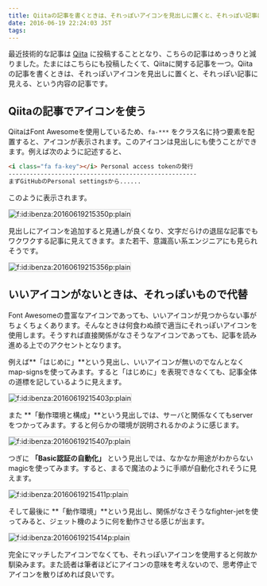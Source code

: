 ```yaml
---
title: Qiitaの記事を書くときは、それっぽいアイコンを見出しに置くと、それっぽい記事に見える
date: 2016-06-19 22:24:03 JST
tags: 
---
```


最近技術的な記事は [Qiita](https://qiita.com/ueokande) に投稿することとなり、こちらの記事はめっきりと減りました。たまにはこちらにも投稿したくて、Qiitaに関する記事を一つ。Qiitaの記事を書くときは、それっぽいアイコンを見出しに置くと、それっぽい記事に見える、という内容の記事です。

## Qiitaの記事でアイコンを使う

QiitaはFont Awesomeを使用しているため、`fa-***` をクラス名に持つ要素を配置すると、アイコンが表示されます。このアイコンは見出しにも使うことができます。例えば次のように記述すると、

```markdown
<i class="fa fa-key"></i> Personal access tokenの発行
-----------------------------------------------------
まずGitHubのPersonal settingsから......
```

このように表示されます。

<span itemscope itemtype="http://schema.org/Photograph"><img style="border:1px solid lightgray" src="//cdn-ak.f.st-hatena.com/images/fotolife/i/ibenza/20160619/20160619215350.png" alt="f:id:ibenza:20160619215350p:plain" title="f:id:ibenza:20160619215350p:plain" class="hatena-fotolife" itemprop="image"></span>

見出しにアイコンを追加すると見通しが良くなり、文字だらけの退屈な記事でもワクワクする記事に見えてきます。また若干、意識高い系エンジニアにも見られそうです。

<span itemscope itemtype="http://schema.org/Photograph"><img style="border:1px solid lightgray" src="//cdn-ak.f.st-hatena.com/images/fotolife/i/ibenza/20160619/20160619215356.png" alt="f:id:ibenza:20160619215356p:plain" title="f:id:ibenza:20160619215356p:plain" class="hatena-fotolife" itemprop="image"></span>

## いいアイコンがないときは、それっぽいもので代替

Font Awesomeの豊富なアイコンであっても、いいアイコンが見つからない事がちょくちょくあります。そんなときは何食わぬ顔で適当にそれっぽいアイコンを使用します。そうすれば直接関係がなさそうなアイコンであっても、記事を読み進める上でのアクセントとなります。

例えば**「はじめに」**という見出し、いいアイコンが無いのでなんとなくmap-signsを使ってみます。すると「はじめに」を表現できなくても、記事全体の道標を記しているように見えます。

<span itemscope itemtype="http://schema.org/Photograph"><img style="border:1px solid lightgray" src="//cdn-ak.f.st-hatena.com/images/fotolife/i/ibenza/20160619/20160619215403.png" alt="f:id:ibenza:20160619215403p:plain" title="f:id:ibenza:20160619215403p:plain" class="hatena-fotolife" itemprop="image"></span>

また **「動作環境と構成」**という見出しでは、サーバと関係なくてもserverをつかってみます。すると何らかの環境が説明されるかのように感じます。

<span itemscope itemtype="http://schema.org/Photograph"><img style="border:1px solid lightgray" src="//cdn-ak.f.st-hatena.com/images/fotolife/i/ibenza/20160619/20160619215407.png" alt="f:id:ibenza:20160619215407p:plain" title="f:id:ibenza:20160619215407p:plain" class="hatena-fotolife" itemprop="image"></span>

つぎに **「Basic認証の自動化」** という見出しでは、なかなか用途がわからないmagicを使ってみます。すると、まるで魔法のように手順が自動化されそうに見えます。

<span itemscope itemtype="http://schema.org/Photograph"><img style="border:1px solid lightgray" src="//cdn-ak.f.st-hatena.com/images/fotolife/i/ibenza/20160619/20160619215411.png" alt="f:id:ibenza:20160619215411p:plain" title="f:id:ibenza:20160619215411p:plain" class="hatena-fotolife" itemprop="image"></span>

そして最後に **「動作環境」**という見出し、関係がなさそうなfighter-jetを使ってみると、ジェット機のように何を動作させる感じが出ます。

<span itemscope itemtype="http://schema.org/Photograph"><img style="border:1px solid lightgray" src="//cdn-ak.f.st-hatena.com/images/fotolife/i/ibenza/20160619/20160619215414.png" alt="f:id:ibenza:20160619215414p:plain" title="f:id:ibenza:20160619215414p:plain" class="hatena-fotolife" itemprop="image"></span>

完全にマッチしたアイコンでなくても、それっぽいアイコンを使用すると何故か馴染みます。また読者は筆者ほどにアイコンの意味を考えないので、思考停止でアイコンを散りばめれば良いです。

